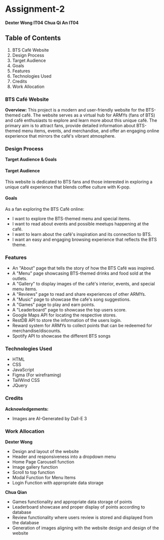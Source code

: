 # Assignment-2
**Dexter Wong IT04**
**Chua Qi An IT04**

## Table of Contents
1. BTS Café Website
2. Design Process
3. Target Audience
4. Goals
5. Features
6. Technologies Used
7. Credits
8. Work Allocation

### BTS Café Website
**Overview:** This project is a modern and user-friendly website for the BTS-themed café. The website serves as a virtual hub for ARMYs (fans of BTS) and café enthusiasts to explore and learn more about this unique café. The primary aim is to attract fans, provide detailed information about BTS-themed menu items, events, and merchandise, and offer an engaging online experience that mirrors the café's vibrant atmosphere.

### Design Process
**Target Audience & Goals**

#### Target Audience
This website is dedicated to BTS fans and those interested in exploring a unique café experience that blends coffee culture with K-pop.

#### Goals
As a fan exploring the BTS Café online:
- I want to explore the BTS-themed menu and special items.
- I want to read about events and possible meetups happening at the café.
- I want to learn about the café's inspiration and its connection to BTS.
- I want an easy and engaging browsing experience that reflects the BTS theme.

### Features
- An "About" page that tells the story of how the BTS Café was inspired.
- A "Menu" page showcasing BTS-themed drinks and food sold at the outlets.
- A "Gallery" to display images of the café's interior, events, and special menu items.
- A "Reviews" page to read and share experiences of other ARMYs.
- A "Music" page to showcase the cafe's song suggestions.
- A "Games" page to play and earn points.
- A "Leaderboard" page to showcase the top users score.
- Google Maps API for locating the respective stores.
- RestDB API to store the information of the users login.
- Reward system for ARMYs to collect points that can be redeemed for merchandise/discounts.
- Spotify API to showcase the different BTS songs

### Technologies Used
- HTML
- CSS
- JavaScript
- Figma (For wireframing)
- TailWind CSS
- JQuery

### Credits
**Acknowledgements:**
- Images are AI-Generated by Dall-E 3

### Work Allocation
**Dexter Wong**
- Design and layout of the website
- Header and responsiveness into a dropdown menu
- Home Page Carousell function
- Image gallery function
- Scroll to top function
- Modal Function for Menu Items
- Login Function with appropriate data storage

**Chua Qian**
- Games functionality and appropriate data storage of points
- Leaderboard showcase and proper display of points according to database
- Review functionality where users review is stored and displayed from the database
- Generation of images aligning with the website design and design of the website